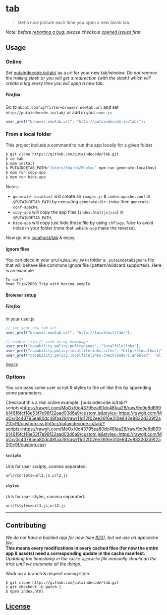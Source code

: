 # tab

> Get a nice picture each time you open a new blank tab.

_Note: before [reporting a bug](https://github.com/putaindecode/tab/issues/new), please checkout [opened issues](https://github.com/putaindecode/tab/issues/) first._

## Usage

### Online

Set [putaindecode.io/tab/](http://putaindecode.io/tab/) as a url for your new tab/window. _Do not remove the trailing slash or you will get a redirection (with the slash) which will create a lag every time you will open a new tab._

##### Firefox

Go to `about:config?filter=browser.newtab.url` and set `http://putaindecode.io/tab/` or add in your `user.js`

```js
user_pref("browser.newtab.url", "http://putaindecode.io/tab/");
```

### From a local folder

This project include a command to run this app locally for a given folder

```bash
$ git clone https://github.com/putaindecode/tab.git
$ cd tab
$ npm install
$ PUTAINDETAB_PATH="/Users/Shared/Photos" npm run generate-localhost
$ npm run copy-app
$ npm run hide-app
```

Notes:

- `generate-localhost` will create an `images.js` & `index.apache.conf` in `$PUTAINDETAB_PATH` by executing `generate-dir-index` then `generate-conf-apache`,
- `copy-app` will copy the app files (`index.html|js|css`) in `$PUTAINDETAB_PATH`,
- `hide-app` will copy just hide those file by using `chflags`. Nice to avoid noise in your folder (note that `unhide-app` make the reverse).


Now go into [localhost/tab](http://localhost/tab/) & enjoy.

#### Ignore files

You can place in your `$PUTAINDETAB_PATH` folder a `.putaindetabignore` file that will behave like commons ignore file (pattern/wildcard supported).
Here is an example

```
To sort*
Road Trip/2008 Trip with boring people
```

#### Browser setup

##### Firefox

In your user.js

```js
// set your new tab url
user_pref("browser.newtab.url", "http://localhost/tab/");

// enable file:// link on my homepage
user_pref("capability.policy.policynames", "localfilelinks");
user_pref("capability.policy.localfilelinks.sites", "http://localhost/");
user_pref("capability.policy.localfilelinks.checkloaduri.enabled", "allAccess");
```

<small>[Source](http://kb.mozillazine.org/Firefox_:_Issues_:_Links_to_Local_Pages_Don%27t_Work)</small>


### Options

You can pass some user script & styles to the url like this by appending some parameters.

Checkout this a real online example: [putaindecode.io/tab/?scripts=https://rawgit.com/MoOx/0c43795ea80dc48faa28/raw/9c9e8d899b14616fcf18e53f7e98f22aad03d6a9/custom.js&styles=https://rawgit.com/MoOx/0c43795ea80dc48faa28/raw/11d12f02ee26f6e310e842e8832d339f2a2f0c9f/custom.css](http://putaindecode.io/tab/?scripts=https://rawgit.com/MoOx/0c43795ea80dc48faa28/raw/9c9e8d899b14616fcf18e53f7e98f22aad03d6a9/custom.js&styles=https://rawgit.com/MoOx/0c43795ea80dc48faa28/raw/11d12f02ee26f6e310e842e8832d339f2a2f0c9f/custom.css)

#### `scripts`

Urls for user scripts, comma separated.

```
url/?scripts=url1.js,url2.js
```

#### `styles`

Urls for user styles, comma separated.

```
url/?styles=url1.js,url2.js
```


---

## Contributing

_We do not have a builded app for now (see [#23](https://github.com/putaindecode/tab/issues/23)), but we use an appcache file._  
**This means every modifications in every cached files (for now the entire app & assets) need a corresponding update in the cache manifest.**  
_Updating the timestamp in the `cache.appcache` file manually should do the trick until we automate all the things._

Work on a branch & respect coding style.

    $ git clone https://github.com/putaindecode/tab.git
    $ git checkout -b patch-1
    $ open index.html

## [License](LICENSE)
